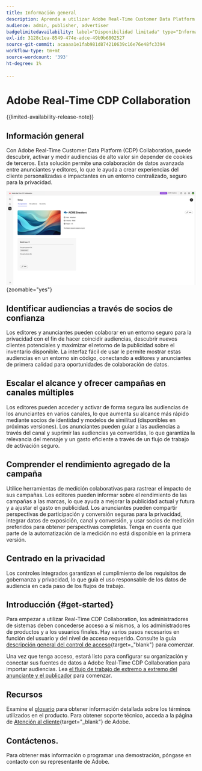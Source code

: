 ```yaml
---
title: Información general
description: Aprenda a utilizar Adobe Real-Time Customer Data Platform (CDP) Collaboration para detectar, activar y medir audiencias de alto valor sin depender de cookies de terceros.
audience: admin, publisher, advertiser
badgelimitedavailability: label="Disponibilidad limitada" type="Informative" url="https://helpx.adobe.com/legal/product-descriptions/real-time-customer-data-platform-collaboration.html newtab=true"
exl-id: 3128c1ea-8549-474e-adce-49b9b6802527
source-git-commit: acaaaa1e1fab981d874210639c16e76e48fc3394
workflow-type: tm+mt
source-wordcount: '393'
ht-degree: 1%

---
```


# Adobe Real-Time CDP Collaboration

{{limited-availability-release-note}}

## Información general

Con Adobe Real-Time Customer Data Platform (CDP) Collaboration, puede descubrir, activar y medir audiencias de alto valor sin depender de cookies de terceros. Esta solución permite una colaboración de datos avanzada entre anunciantes y editores, lo que le ayuda a crear experiencias del cliente personalizadas e impactantes en un entorno centralizado, seguro para la privacidad.

![Página principal de Real-Time CDP Collaboration](/help/assets/overview/homepage.png){zoomable="yes"}

## Identificar audiencias a través de socios de confianza

Los editores y anunciantes pueden colaborar en un entorno seguro para la privacidad con el fin de hacer coincidir audiencias, descubrir nuevos clientes potenciales y maximizar el retorno de la publicidad sobre el inventario disponible. La interfaz fácil de usar le permite mostrar estas audiencias en un entorno sin código, conectando a editores y anunciantes de primera calidad para oportunidades de colaboración de datos.

## Escalar el alcance y ofrecer campañas en canales múltiples

Los editores pueden acceder y activar de forma segura las audiencias de los anunciantes en varios canales, lo que aumenta su alcance más rápido mediante socios de identidad y modelos de similitud (disponibles en próximas versiones). Los anunciantes pueden guiar a las audiencias a través del canal y suprimir las audiencias ya convertidas, lo que garantiza la relevancia del mensaje y un gasto eficiente a través de un flujo de trabajo de activación seguro.

## Comprender el rendimiento agregado de la campaña

Utilice herramientas de medición colaborativas para rastrear el impacto de sus campañas. Los editores pueden informar sobre el rendimiento de las campañas a las marcas, lo que ayuda a mejorar la publicidad actual y futura y a ajustar el gasto en publicidad. Los anunciantes pueden compartir perspectivas de participación y conversión seguras para la privacidad, integrar datos de exposición, canal y conversión, y usar socios de medición preferidos para obtener perspectivas completas. Tenga en cuenta que parte de la automatización de la medición no está disponible en la primera versión.

## Centrado en la privacidad

Los controles integrados garantizan el cumplimiento de los requisitos de gobernanza y privacidad, lo que guía el uso responsable de los datos de audiencia en cada paso de los flujos de trabajo.

<!--

## Additional benefits

### Agnostic and interoperable

Bring in audiences from various sources such as Real-Time CDP, data warehouses (available in an upcoming release), and other partners, efficiently connecting your data collaboration application to other Adobe Experience Platform tools.

### Built-in reputation

Trusted by leading global brands, Adobe brings a strong foundation in identity, audience collaboration, and activation, offering closed-loop and marketer-friendly workflows for data collaboration.

-->

## Introducción  {#get-started}

Para empezar a utilizar Real-Time CDP Collaboration, los administradores de sistemas deben concederse acceso a sí mismos, a los administradores de productos y a los usuarios finales. Hay varios pasos necesarios en función del usuario y del nivel de acceso requerido. Consulte la guía [descripción general del control de acceso](/help/guide/permissions/overview.md){target=_&quot;blank&quot;} para comenzar.

Una vez que tenga acceso, estará listo para configurar su organización y conectar sus fuentes de datos a Adobe Real-Time CDP Collaboration para importar audiencias. Lea [el flujo de trabajo de extremo a extremo del anunciante y el publicador](/help/guide/end-to-end-workflow.md) para comenzar.

<!-- Utilize the collaboration tools to compare and manage audiences effectively. Leverage real-time insights to inform your marketing strategies and deliver personalized customer experiences.  -->

## Recursos

Examine el [glosario](/help/guide/glossary.md) para obtener información detallada sobre los términos utilizados en el producto. Para obtener soporte técnico, acceda a la página de [Atención al cliente](https://experienceleague.adobe.com/home?lang=en&amp;support-tab=open-ticket#support){target="_blank"} de Adobe.

## Contáctenos.

Para obtener más información o programar una demostración, póngase en contacto con su representante de Adobe.
